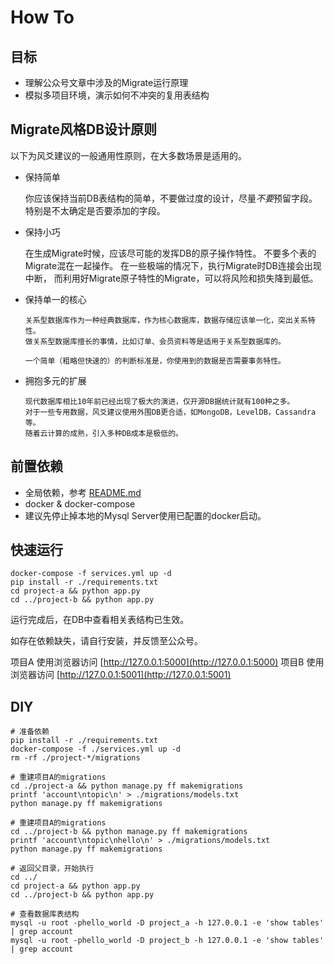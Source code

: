 How To
==============

目标
--------

- 理解公众号文章中涉及的Migrate运行原理
- 模拟多项目环境，演示如何不冲突的复用表结构


Migrate风格DB设计原则
------------------------

以下为风爻建议的一般通用性原则，在大多数场景是适用的。

- 保持简单

    你应该保持当前DB表结构的简单，不要做过度的设计，尽量*不要*预留字段。
    特别是不太确定是否要添加的字段。
    
- 保持小巧

     在生成Migrate时候，应该尽可能的发挥DB的原子操作特性。
     不要多个表的Migrate混在一起操作。
     在一些极端的情况下，执行Migrate时DB连接会出现中断，
     而利用好Migrate原子特性的Migrate，可以将风险和损失降到最低。

- 保持单一的核心
      
      关系型数据库作为一种经典数据库，作为核心数据库，数据存储应该单一化，突出关系特性。
      做关系型数据库擅长的事情，比如订单、会员资料等是适用于关系型数据库的。
      
      一个简单（粗略但快速的）的判断标准是，你使用到的数据是否需要事务特性。
      
- 拥抱多元的扩展

      现代数据库相比10年前已经出现了极大的演进，仅开源DB据统计就有100种之多。
      对于一些专用数据，风爻建议使用外围DB更合适，如MongoDB，LevelDB，Cassandra等。
      随着云计算的成熟，引入多种DB成本是极低的。


前置依赖
---------
- 全局依赖，参考 [README.md](../README.md)
- docker & docker-compose
- 建议先停止掉本地的Mysql Server使用已配置的docker启动。

快速运行
---------

```
docker-compose -f services.yml up -d
pip install -r ./requirements.txt
cd project-a && python app.py
cd ../project-b && python app.py
```

运行完成后，在DB中查看相关表结构已生效。

如存在依赖缺失，请自行安装，并反馈至公众号。

项目A 使用浏览器访问 [http://127.0.0.1:5000](http://127.0.0.1:5000)
项目B 使用浏览器访问 [http://127.0.0.1:5001](http://127.0.0.1:5001)


DIY
---------

```
# 准备依赖
pip install -r ./requirements.txt
docker-compose -f ./services.yml up -d
rm -rf ./project-*/migrations

# 重建项目A的migrations
cd ./project-a && python manage.py ff makemigrations
printf 'account\ntopic\n' > ./migrations/models.txt
python manage.py ff makemigrations

# 重建项目A的migrations
cd ../project-b && python manage.py ff makemigrations
printf 'account\ntopic\nhello\n' > ./migrations/models.txt
python manage.py ff makemigrations

# 返回父目录，开始执行
cd ../
cd project-a && python app.py
cd ../project-b && python app.py

# 查看数据库表结构
mysql -u root -phello_world -D project_a -h 127.0.0.1 -e 'show tables' | grep account
mysql -u root -phello_world -D project_b -h 127.0.0.1 -e 'show tables' | grep account
```

